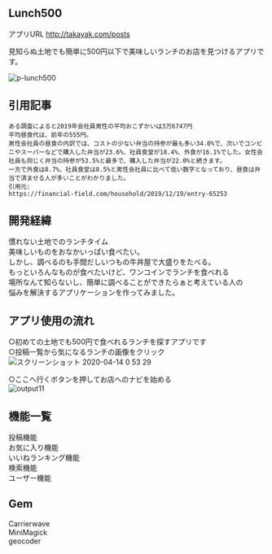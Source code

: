 ## Lunch500

アプリURL
http://takayak.com/posts

見知らぬ土地でも簡単に500円以下で美味しいランチのお店を見つけるアプリです。

![p-lunch500](https://user-images.githubusercontent.com/55888331/79142205-1a023300-7df6-11ea-893b-fde7deeb2cc9.png)

## 引用記事
```
ある調査によると2019年会社員男性の平均おこずかいは3万6747円
平均昼食代は、前年の555円。
男性会社員の昼食の内訳では、コストの少ない弁当の持参が最も多い34.0%で、次いでコンビニやスーパーなどで購入した弁当が23.6%、社員食堂が18.4%、外食が16.1%でした。女性会社員も同じく弁当の持参が53.5%と最多で、購入した弁当が22.0%と続きます。
一方で外食は8.7%、社員食堂は8.5%と男性会社員に比べて低い数字となっており、昼食は弁当で済ませる人が多いことがわかりました。
引用元:  
https://financial-field.com/household/2019/12/19/entry-65253
```
## 開発経緯
慣れない土地でのランチタイム  
美味しいものをおなかいっぱい食べたい。  
しかし、調べるのも手間だしいつもの牛丼屋で大盛りをたべる。  
もっといろんなものが食べたいけど、ワンコインでランチを食べれる  
場所なんて知らないし、簡単に調べることができたらぁと考えている人の  
悩みを解決するアプリケーションを作ってみました。  

## アプリ使用の流れ
○初めての土地でも500円で食べれるランチを探すアプリです  
○投稿一覧から気になるランチの画像をクリック  
![スクリーンショット 2020-04-14 0 53 29](https://user-images.githubusercontent.com/55888331/79146304-276eeb80-7dfd-11ea-9ce4-6a1a374a34f8.png)

○ここへ行くボタンを押してお店へのナビを始める  
![output11](https://user-images.githubusercontent.com/55888331/79146071-c0513700-7dfc-11ea-8290-a046919ad8da.gif)


## 機能一覧
投稿機能  
お気に入り機能  
いいねランキング機能  
検索機能  
ユーザー機能  
## Gem
Carrierwave  
MiniMagick  
geocoder  
